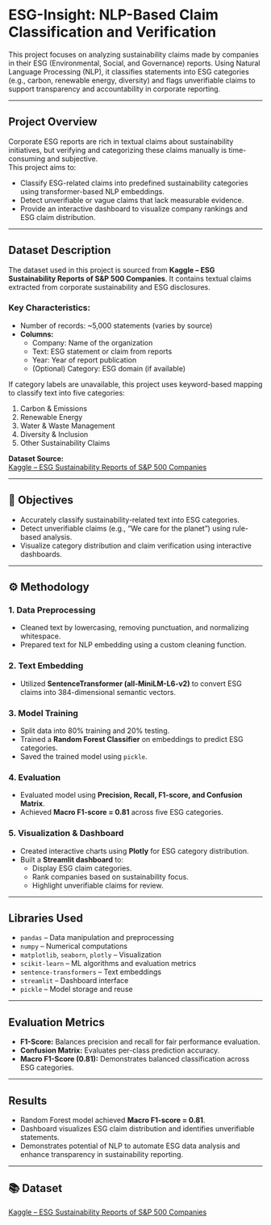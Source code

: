 # ESG-Insight: NLP-Based Claim Classification and Verification

This project focuses on analyzing sustainability claims made by companies in their ESG (Environmental, Social, and Governance) reports. Using Natural Language Processing (NLP), it classifies statements into ESG categories (e.g., carbon, renewable energy, diversity) and flags unverifiable claims to support transparency and accountability in corporate reporting.

---
## Project Overview

Corporate ESG reports are rich in textual claims about sustainability initiatives, but verifying and categorizing these claims manually is time-consuming and subjective.  
This project aims to:

- Classify ESG-related claims into predefined sustainability categories using transformer-based NLP embeddings.
- Detect unverifiable or vague claims that lack measurable evidence.
- Provide an interactive dashboard to visualize company rankings and ESG claim distribution.

---

## Dataset Description

The dataset used in this project is sourced from **Kaggle – ESG Sustainability Reports of S&P 500 Companies**. It contains textual claims extracted from corporate sustainability and ESG disclosures.

### Key Characteristics:
- Number of records: ~5,000 statements (varies by source)
- **Columns:**
  - Company: Name of the organization  
  - Text: ESG statement or claim from reports  
  - Year: Year of report publication  
  - (Optional) Category: ESG domain (if available)

If category labels are unavailable, this project uses keyword-based mapping to classify text into five categories:

1. Carbon & Emissions  
2. Renewable Energy  
3. Water & Waste Management  
4. Diversity & Inclusion  
5. Other Sustainability Claims  

**Dataset Source:**  
[Kaggle – ESG Sustainability Reports of S&P 500 Companies](https://www.kaggle.com/datasets/synful/world-esg-sustainability-reports)

---

## 🎯 Objectives

- Accurately classify sustainability-related text into ESG categories.  
- Detect unverifiable claims (e.g., “We care for the planet”) using rule-based analysis.  
- Visualize category distribution and claim verification using interactive dashboards.  

---

## ⚙️ Methodology

### 1. Data Preprocessing
- Cleaned text by lowercasing, removing punctuation, and normalizing whitespace.  
- Prepared text for NLP embedding using a custom cleaning function.

### 2. Text Embedding
- Utilized **SentenceTransformer (all-MiniLM-L6-v2)** to convert ESG claims into 384-dimensional semantic vectors.

### 3. Model Training
- Split data into 80% training and 20% testing.  
- Trained a **Random Forest Classifier** on embeddings to predict ESG categories.  
- Saved the trained model using `pickle`.

### 4. Evaluation
- Evaluated model using **Precision, Recall, F1-score, and Confusion Matrix**.  
- Achieved **Macro F1-score = 0.81** across five ESG categories.

### 5. Visualization & Dashboard
- Created interactive charts using **Plotly** for ESG category distribution.  
- Built a **Streamlit dashboard** to:  
  - Display ESG claim categories.  
  - Rank companies based on sustainability focus.  
  - Highlight unverifiable claims for review.

---

## Libraries Used

- `pandas` – Data manipulation and preprocessing  
- `numpy` – Numerical computations  
- `matplotlib`, `seaborn`, `plotly` – Visualization  
- `scikit-learn` – ML algorithms and evaluation metrics  
- `sentence-transformers` – Text embeddings  
- `streamlit` – Dashboard interface  
- `pickle` – Model storage and reuse  

---

## Evaluation Metrics

- **F1-Score:** Balances precision and recall for fair performance evaluation.  
- **Confusion Matrix:** Evaluates per-class prediction accuracy.  
- **Macro F1-Score (0.81):** Demonstrates balanced classification across ESG categories.

---

## Results

- Random Forest model achieved **Macro F1-score = 0.81**.  
- Dashboard visualizes ESG claim distribution and identifies unverifiable statements.  
- Demonstrates potential of NLP to automate ESG data analysis and enhance transparency in sustainability reporting.

---

## 📚 Dataset
[Kaggle – ESG Sustainability Reports of S&P 500 Companies](https://www.kaggle.com/datasets/synful/world-esg-sustainability-reports)


